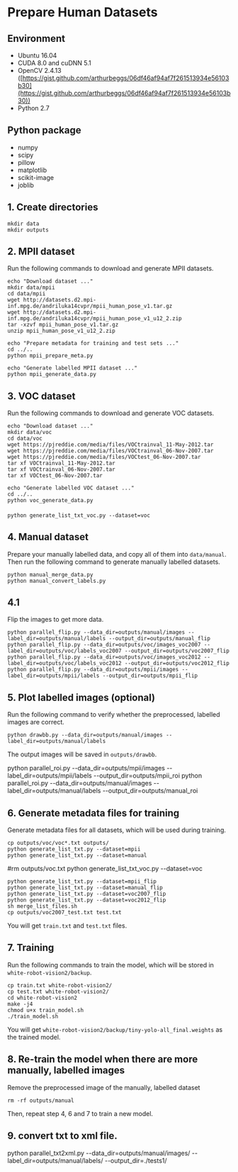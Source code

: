 # Prepare Human Datasets

## Environment ##
- Ubuntu 16.04
- CUDA 8.0 and cuDNN 5.1
- OpenCV 2.4.13 ([https://gist.github.com/arthurbeggs/06df46af94af7f261513934e56103b30](https://gist.github.com/arthurbeggs/06df46af94af7f261513934e56103b30))
- Python 2.7


## Python package ##
- numpy
- scipy
- pillow
- matplotlib
- scikit-image
- joblib


## 1. Create directories ##

    mkdir data
    mkdir outputs


## 2. MPII dataset ##
Run the following commands to download and generate MPII datasets.

    echo "Download dataset ..."
    mkdir data/mpii
    cd data/mpii
    wget http://datasets.d2.mpi-inf.mpg.de/andriluka14cvpr/mpii_human_pose_v1.tar.gz
    wget http://datasets.d2.mpi-inf.mpg.de/andriluka14cvpr/mpii_human_pose_v1_u12_2.zip
    tar -xzvf mpii_human_pose_v1.tar.gz
    unzip mpii_human_pose_v1_u12_2.zip

    echo "Prepare metadata for training and test sets ..."
    cd ../..
    python mpii_prepare_meta.py

    echo "Generate labelled MPII dataset ..."
    python mpii_generate_data.py


## 3. VOC dataset ##
Run the following commands to download and generate VOC datasets.

    echo "Download dataset ..."
    mkdir data/voc
    cd data/voc
    wget https://pjreddie.com/media/files/VOCtrainval_11-May-2012.tar
    wget https://pjreddie.com/media/files/VOCtrainval_06-Nov-2007.tar
    wget https://pjreddie.com/media/files/VOCtest_06-Nov-2007.tar
    tar xf VOCtrainval_11-May-2012.tar
    tar xf VOCtrainval_06-Nov-2007.tar
    tar xf VOCtest_06-Nov-2007.tar

    echo "Generate labelled VOC dataset ..."
    cd ../..
    python voc_generate_data.py

####
    python generate_list_txt_voc.py --dataset=voc

## 4. Manual dataset ##
Prepare your manually labelled data, and copy all of them into ``data/manual``. Then run the following command to generate manually labelled datasets.

    python manual_merge_data.py
    python manual_convert_labels.py


## 4.1
Flip the images to get more data.

    python parallel_flip.py --data_dir=outputs/manual/images --label_dir=outputs/manual/labels --output_dir=outputs/manual_flip
    python parallel_flip.py --data_dir=outputs/voc/images_voc2007 --label_dir=outputs/voc/labels_voc2007 --output_dir=outputs/voc2007_flip
    python parallel_flip.py --data_dir=outputs/voc/images_voc2012 --label_dir=outputs/voc/labels_voc2012 --output_dir=outputs/voc2012_flip
    python parallel_flip.py --data_dir=outputs/mpii/images --label_dir=outputs/mpii/labels --output_dir=outputs/mpii_flip

## 5. Plot labelled images (optional) ##
Run the following command to verify whether the preprocessed, labelled images are correct.

    python drawbb.py --data_dir=outputs/manual/images --label_dir=outputs/manual/labels

The output images will be saved in ``outputs/drawbb``.


python parallel_roi.py --data_dir=outputs/mpii/images --label_dir=outputs/mpii/labels --output_dir=outputs/mpii_roi
python parallel_roi.py --data_dir=outputs/manual/images --label_dir=outputs/manual/labels --output_dir=outputs/manual_roi

## 6. Generate metadata files for training ##
Generate metadata files for all datasets, which will be used during training.

    cp outputs/voc/voc*.txt outputs/
    python generate_list_txt.py --dataset=mpii
    python generate_list_txt.py --dataset=manual
#rm outputs/voc.txt
    python generate_list_txt_voc.py --dataset=voc

    python generate_list_txt.py --dataset=mpii_flip
    python generate_list_txt.py --dataset=manual_flip
    python generate_list_txt.py --dataset=voc2007_flip
    python generate_list_txt.py --dataset=voc2012_flip
    sh merge_list_files.sh
    cp outputs/voc2007_test.txt test.txt

You will get ``train.txt`` and ``test.txt`` files.


## 7. Training ##
Run the following commands to train the model, which will be stored in ``white-robot-vision2/backup``.

    cp train.txt white-robot-vision2/
    cp test.txt white-robot-vision2/
    cd white-robot-vision2
    make -j4
    chmod u+x train_model.sh
    ./train_model.sh

You will get ``white-robot-vision2/backup/tiny-yolo-all_final.weights`` as the trained model.

## 8. Re-train the model when there are more manually, labelled images ##
Remove the preprocessed image of the manually, labelled dataset

    rm -rf outputs/manual

Then, repeat step 4, 6 and 7 to train a new model.


## 9. convert txt to xml file.
python parallel_txt2xml.py  --data_dir=outputs/manual/images/ --label_dir=outputs/manual/labels/ --output_dir=./tests1/
